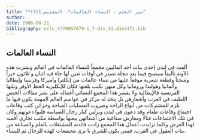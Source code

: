 ```yaml
---
title: "*سير العلم : النساء العالمات*. المقتبس 1(7)"
author: 
date: 1906-08-21
bibliography: oclc_4770057679-i_7-div_33.d1e3471.bib
---
```




##  النساء العالمات 


 ألفت في لندن  إحدى  بنات  أحد  الماليين مجمعاً للنساء العالمات في العالم ونشرت هذه الآونة تأليفاً سيصبح فيما بعد مجلة تصدر في أوقات تعين لها جاء فيه  اثنان  و  ثلاثون  خبراً ومبحثاً وقطعة شعرية موقعاً عليها من نساء عالمات من إنكلترا وأميركا وفرنسا وإيطاليا وألمانيا وهولندا ورومانيا وكل منهن تكتب بلغتها فكان للإنكليزية الحظ الأوفر وتلتها الفرنسية فالإيطالية ولا يقصر هذا المجمع النسائي أعماله على نشر مقالات الجنس اللطيف في الغرب وأشعارهن بل يتخذ له مركز في عواصم العالم المهمة يكون فيها ما يلزم للمشتركات من أنواع الراحة وضروب المسليات المباحة وخزائن كتب وقاعات اجتماع وقاعات طعام وقد دعون في لندن وبرلين كبار رجال السياسة فلبوا دعوتهم وكان في تلك الاجتماعات غناءٌ ومعارض صناعية من أشغالهن يبعنها بواسطة مكتب تجاري أقمنه لهذا الغرض وكلما تزايدت أعمال هذا المجمع زادت فائدته للمشتغلات بالعلم والصناعة من بنات العقول في الغرب. فمتى يكون للشرق يا ترى مجتمعات كهذه للرجال ثم للنساء. 
